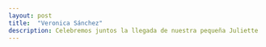 ```yaml
---
layout: post
title:  "Veronica Sánchez"
description: Celebremos juntos la llegada de nuestra pequeña Juliette 
---
```


